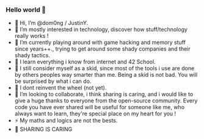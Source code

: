 ### Hello world 👋

<!--
**dom0ng/dom0ng** is a ✨ _special_ ✨ repository because its `README.md` (this file) appears on your GitHub profile.
-->

- 👋 Hi, I’m @dom0ng / JustinY.
- 👀 I’m mostly interested in technology, discover how stuff/technology really works !
- 🔭  I’m currently playing around with game hacking and memory stuff since years++., trying to get around some shady companies and their shady tactics.
- 🌱 I learn everything i know from internet and 42 School.
- 👯 I still consider myself as a skid, since most of the tools i use are done by others peoples way smarter than me.
  Being a skid is not bad. You will be surprised by what i can do.
- 🤔 I dont reinvent the wheel (not yet).
- 💞️ I’m looking to collaborate, i think sharing is caring, and i would like to give a huge thanks to everyone from the open-source community. 
Every code you have ever shared will be useful for someone like me, who always want to learn, they're special place on my heart for you !
- ⚡ My maths and logics are not the bests.
- 🤍 SHARING IS CARING
